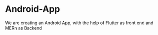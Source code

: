 # Android-App
We are creating an Android App, with the help of Flutter as front end and MERn as Backend
